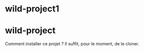 # wild-project1
# wild-project
Comment installer ce projet ?
Il suffit, pour le moment, de le cloner.
